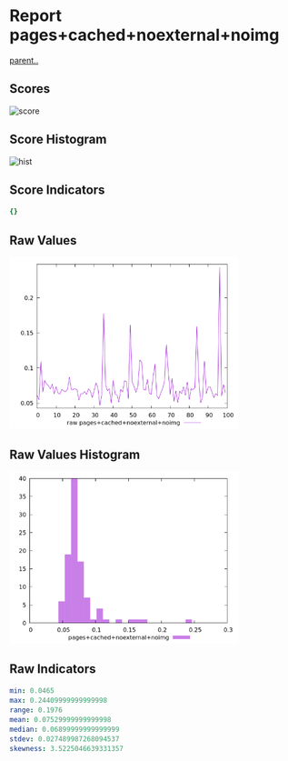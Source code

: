 # Report pages+cached+noexternal+noimg

[parent..](./..)  


## Scores

![score](./score.png)  

## Score Histogram

![hist](./hist.png)  

## Score Indicators

```yaml
{}

```

## Raw Values

![raw](./raw.png)  

## Raw Values Histogram

![raw hist](./raw_hist.png)  

## Raw Indicators

```yaml
min: 0.0465
max: 0.24409999999999998
range: 0.1976
mean: 0.07529999999999998
median: 0.06899999999999999
stdev: 0.027489987268094537
skewness: 3.5225046639331357

```

<style>
  img {
    max-width: 80%;
  }
</style>
      
